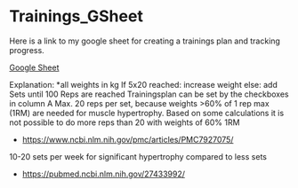 # Trainings_GSheet
Here is a link to my google sheet for creating a trainings plan and tracking progress. 

[Google Sheet](https://docs.google.com/spreadsheets/d/1mbxBgb6ONFcjXvvaiqutDBW2g89qG9e119b6y9SrxpA/edit?usp=sharing)

Explanation:
*all weights in kg
If 5x20 reached: increase weight
else: add Sets until 100 Reps are reached
Trainingsplan can be set by the checkboxes in column A 
Max. 20 reps per set, because weights >60% of 1 rep max (1RM) are needed for muscle hypertrophy. Based on some calculations it is not possible to do more reps than 20 with weights of 60% 1RM
- https://www.ncbi.nlm.nih.gov/pmc/articles/PMC7927075/
  
10-20 sets per week for significant hypertrophy compared to less sets
- https://pubmed.ncbi.nlm.nih.gov/27433992/
